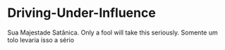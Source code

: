 # Driving-Under-Influence
Sua Majestade Satânica.
Only a fool will take this seriously.
Somente um tolo levaria isso a sério
